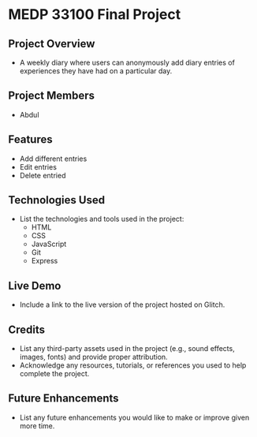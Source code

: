 # MEDP 33100 Final Project

## **Project Overview**

- A weekly diary where users can anonymously add diary entries of experiences they have had on a particular day.

## **Project Members**

- Abdul

## **Features**

- Add different entries
- Edit entries
- Delete entried

## **Technologies Used**

- List the technologies and tools used in the project:
    - HTML
    - CSS
    - JavaScript
    - Git
    - Express
 
## **Live Demo**

- Include a link to the live version of the project hosted on Glitch.

## **Credits**

- List any third-party assets used in the project (e.g., sound effects, images, fonts) and provide proper attribution.
- Acknowledge any resources, tutorials, or references you used to help complete the project.

## **Future Enhancements**

- List any future enhancements you would like to make or improve given more time.
